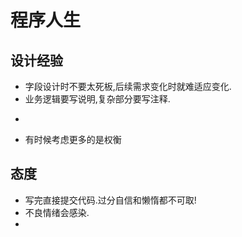 # 程序人生

## 设计经验
- 字段设计时不要太死板,后续需求变化时就难适应变化.
- 业务逻辑要写说明,复杂部分要写注释.
- ~~~能稳定运行,也要能让人看得懂.~~~
- 有时候考虑更多的是权衡


## 态度
- 写完直接提交代码.过分自信和懒惰都不可取!
- 不良情绪会感染.
- 